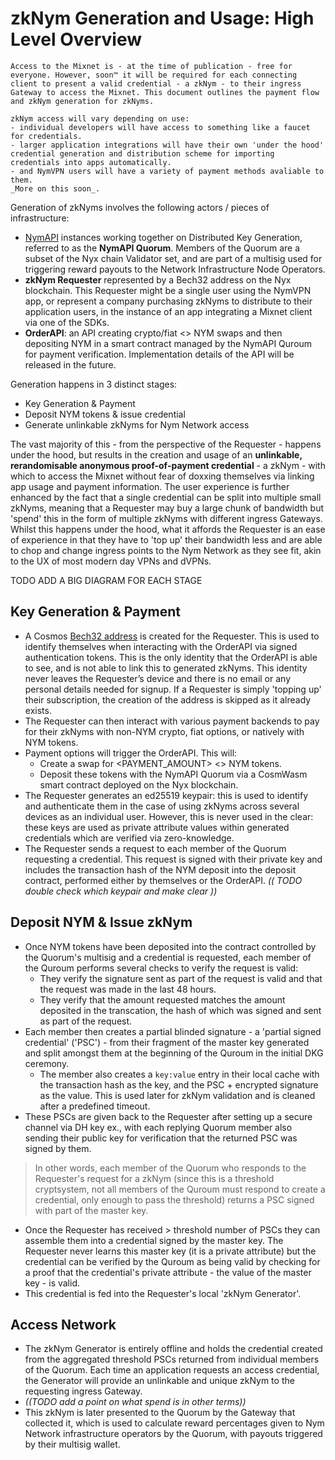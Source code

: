 # zkNym Generation and Usage: High Level Overview

```admonish info
Access to the Mixnet is - at the time of publication - free for everyone. However, soon™ it will be required for each connecting client to present a valid credential - a zkNym - to their ingress Gateway to access the Mixnet. This document outlines the payment flow and zkNym generation for zkNyms.

zkNym access will vary depending on use:
- individual developers will have access to something like a faucet for credentials.
- larger application integrations will have their own 'under the hood' credential generation and distribution scheme for importing credentials into apps automatically.
- and NymVPN users will have a variety of payment methods avaliable to them.
_More on this soon_.
```

Generation of zkNyms involves the following actors / pieces of infrastructure:
- [NymAPI](https://nymtech.net/operators/nodes/nym-api.html) instances working together on Distributed Key Generation, referred to as the **NymAPI Quorum**. Members of the Quorum are a subset of the Nyx chain Validator set, and are part of a multisig used for triggering reward payouts to the Network Infrastructure Node Operators.
- **zkNym Requester** represented by a Bech32 address on the Nyx blockchain. This Requester might be a single user using the NymVPN app, or represent a company purchasing zkNyms to distribute to their application users, in the instance of an app integrating a Mixnet client via one of the SDKs.
- **OrderAPI**: an API creating crypto/fiat <> NYM swaps and then depositing NYM in a smart contract managed by the NymAPI Quroum for payment verification. Implementation details of the API will be released in the future.

Generation happens in 3 distinct stages:
- Key Generation & Payment
- Deposit NYM tokens & issue credential
- Generate unlinkable zkNyms for Nym Network access

The vast majority of this - from the perspective of the Requester - happens under the hood, but results in the creation and usage of an **unlinkable, rerandomisable anonymous proof-of-payment credential** - a zkNym - with which to access the Mixnet without fear of doxxing themselves via linking app usage and payment information. The user experience is further enhanced by the fact that a single credential can be split into multiple small zkNyms, meaning that a Requester may buy a large chunk of bandwidth but 'spend' this in the form of multiple zkNyms with different ingress Gateways. Whilst this happens under the hood, what it affords the Requester is an ease of experience in that they have to 'top up' their bandwidth less and are able to chop and change ingress points to the Nym Network as they see fit, akin to the UX of most modern day VPNs and dVPNs.

TODO ADD A BIG DIAGRAM FOR EACH STAGE

## Key Generation & Payment
- A Cosmos [Bech32 address](https://docs.cosmos.network/main/build/spec/addresses/bech32) is created for the Requester.
This is used to identify themselves when interacting with the OrderAPI via signed authentication tokens. This is the only identity that the OrderAPI is able to see, and is not able to link this to generated zkNyms. This identity never leaves the Requester’s device and there is no email or any personal details needed for signup. If a Requester is simply 'topping up' their subscription, the creation of the address is skipped as it already exists.
- The Requester can then interact with various payment backends to pay for their zkNyms with non-NYM crypto, fiat options, or natively with NYM tokens.
- Payment options will trigger the OrderAPI. This will:
  - Create a swap for <PAYMENT_AMOUNT> <> NYM tokens.
  - Deposit these tokens with the NymAPI Quorum via a CosmWasm smart contract deployed on the Nyx blockchain.
- The Requester generates an ed25519 keypair: this is used to identify and authenticate them in the case of using zkNyms across several devices as an individual user. However, this is never used in the clear: these keys are used as private attribute values within generated credentials which are verified via zero-knowledge.
- The Requester sends a request to each member of the Quorum requesting a credential. This request is signed with their private key and includes the transaction hash of the NYM deposit into the deposit contract, performed either by themselves or the OrderAPI. _(( TODO double check which keypair and make clear ))_

## Deposit NYM & Issue zkNym
- Once NYM tokens have been deposited into the contract controlled by the Quorum's multisig and a credential is requested, each member of the Quroum performs several checks to verify the request is valid:
  - They verify the signature sent as part of the request is valid and that the request was made in the last 48 hours.
  - They verify that the amount requested matches the amount deposited in the transcation, the hash of which was signed and sent as part of the request.
- Each member then creates a partial blinded signature - a 'partial signed credential' ('PSC') - from their fragment of the master key generated and split amongst them at the beginning of the Quroum in the initial DKG ceremony.
  - The member also creates a `key:value` entry in their local cache with the transaction hash as the key, and the PSC + encrypted signature as the value. This is used later for zkNym validation and is cleaned after a predefined timeout.
- These PSCs are given back to the Requester after setting up a secure channel via DH key ex., with each replying Quorum member also sending their public key for verification that the returned PSC was signed by them.

> In other words, each member of the Quorum who responds to the Requester's request for a zkNym (since this is a threshold cryptsystem, not all members of the Quroum must respond to create a credential, only enough to pass the threshold) returns a PSC signed with part of the master key.

- Once the Requester has received > threshold number of PSCs they can assemble them into a credential signed by the master key. The Requester never learns this master key (it is a private attribute) but the credential can be verified by the Quroum as being valid by checking for a proof that the credential's private attribute - the value of the master key - is valid.
- This credential is fed into the Requester's local 'zkNym Generator'.

## Access Network
- The zkNym Generator is entirely offline and holds the credential created from the aggregated threshold PSCs returned from individual members of the Quorum. Each time an application requests an access credential, the Generator will provide an unlinkable and unique zkNym to the requesting ingress Gateway.
- _((TODO add a point on what spend is in other terms))_
- This zkNym is later presented to the Quorum by the Gateway that collected it, which is used to calculate reward percentages given to Nym Network infrastructure operators by the Quorum, with payouts triggered by their multisig wallet.
